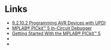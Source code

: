 


# Links
- [9.2.10.2 Programming AVR Devices with UPDI](https://onlinedocs.microchip.com/oxy/GUID-8D61C0B9-A97F-4F4D-99F8-1D7424264C2A-en-US-1/GUID-E5FA70C8-E80C-471B-A036-574F30027BDD.html#:~:text=MPLAB%20PICkit%205%20supports%20using,configuring%20the%20RSTPINCFG%20configuration%20bits.)
- [MPLAB® PICkit™ 5 In-Circuit Debugger](https://www.microchip.com/en-us/development-tool/pg164150)
- [Getting Started With the MPLAB® PICkit™ 5](https://youtu.be/_vOkFvMzuyg)
-
-



